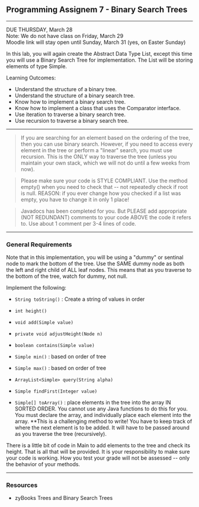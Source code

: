## Programming Assignem 7 - Binary Search Trees

<hr>

DUE THURSDAY, March 28 <br>
Note: We do not have class on Friday, March 29 <br>
Moodle link will stay open until Sunday, March 31 (yes, on Easter Sunday)

In this lab, you will again create the Abstract Data Type List, except this time you will use a Binary Search Tree for implementation. The List will be storing elements of type Simple.

Learning Outcomes:
- Understand the structure of a binary tree.
- Understand the structure of a binary search tree.
- Know how to implement a binary search tree.
- Know how to implement a class that uses the Comparator interface.
- Use iteration to traverse a binary search tree.
- Use recursion to traverse a binary search tree.

<hr>

> If you are searching for an element based on the ordering of the tree, then you can use binary search. However, if you need to access every element in the tree or perform a "linear" search, you must use recursion. This is the ONLY way to traverse the tree (unless you maintain your own stack, which we will not do until a few weeks from now).

> Please make sure your code is STYLE COMPLIANT. Use the method empty() when you need to check that -- not repeatedly check if root is null. REASON: if you ever change how you checked if a list was empty, you have to change it in only 1 place!

>Javadocs has been completed for you. But PLEASE add appropriate (NOT REDUNDANT) comments to your code ABOVE the code it refers to. Use about 1 comment per 3-4 lines of code.

<hr>


### General Requirements

Note that in this implementation, you will be using a "dummy" or sentinal node to mark the bottom of the tree. Use the SAME dummy node as both the left and right child of ALL leaf nodes. This means that as you traverse to the bottom of the tree, watch for dummy, not null.

Implement the following:

- `String toString()` : Create a string of values in order
- `int height()`

- `void add(Simple value)`
- `private void adjustHeight(Node n)`

- `boolean contains(Simple value)`
- `Simple min()` : based on order of tree
- `Simple max()` : based on order of tree

- `ArrayList<Simple> query(String alpha)`
- `Simple findFirst(Integer value)`



- `Simple[] toArray()` : place elements in the tree into the array IN SORTED ORDER. You cannot use any Java functions to do this for you. You must declare the array, and individually place each element into the array. **This is a challenging method to write! You have to keep track of where the next element is to be added. It will have to be passed around as you traverse the tree (recursively).


There is a little bit of code in Main to add elements to the tree and check its height. That is all that will be provided. It is your responsibility to make sure your code is working. How you test your grade will not be assessed -- only the behavior of your methods.

<hr>

### Resources 

- zyBooks Trees and Binary Search Trees










